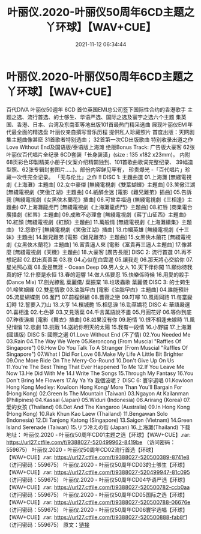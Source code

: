 ﻿---
title: 叶丽仪.2020-叶丽仪50周年6CD主题之丫环球】【WAV+CUE】
date: 2021-11-12 06:34:44
categories: WAV车载音乐、镜像
tags: 华语中文
---
# 叶丽仪.2020-叶丽仪50周年6CD主题之丫环球】【WAV+CUE】

百代DIVA 叶丽仪50週年 6CD
首位英国EMI总公司签下国际性合约的香港歌手
主题之选、流行首选、的士够生、华语严选、国际之选及寰宇之选六个主题
集英国、香港、日本、台湾及东南亚等地出版101首最热门精采选曲
展现叶丽仪EMI年代最全面的精选盘
叶丽仪亲自撰写音乐历程
提供私人珍藏照片
首度出版：天网剧集主题曲像甚麽
31首歌者特别选曲；
32首第一次CD出版歌曲
特别收录出道之作Love Without End及国语版/泰语版上海滩
绝版Bonus Track: 广告版大豪客
62张叶丽仪百代唱片全纪录
6CD套装「长身装潢」(size : 135 x182 x23mm)。
内附68页彩色印製精美小册子(文案介绍精闢独到、101首歌曲歌词完整纪录、
39幅造型照、62张专辑封套图片…..)。部份内容鲜见罕有，
珍贵爆光 -「百代唱片」珍藏一次性完全记录。 「无与伦比」之作 !!
DISC 1: 主題曲選
01.上海灘 [無綫電視劇《上海灘》主題曲]
02.女中豪傑 [無綫電視劇《雙葉蝴蝶》主題曲]
03.笑傲江湖 [無綫電視劇《笑傲江湖》主題曲]
04.紙醉金迷 [電影《難兄難弟》插曲]
05.告訴我 [無綫電視劇《女黑俠木蘭花》插曲]
06.可曾幸福過 (無綫電視劇《三相逢》主題曲)
07.上海灘龍虎鬥 [無綫電視劇《上海灘龍虎鬥》主題曲]
08.紅唇 [商業電台廣播劇《紅唇》主題曲]
09.成敗不必理會 [無綫電視劇《薛丁山征西》主題曲》
10.紅顏 [無綫電視劇《紅顏》主題曲]
11.萬般情 [無綫電視劇《上海灘續集》主題曲》
12.怨歌行 [無綫電視劇《笑傲江湖》插曲]
13.巾幗英雄 [無綫電視劇《十三妹》主題曲]
14.難兄難弟 [電影《難兄難弟》主題曲]
15.女黑俠木蘭花 [無綫電視劇《女黑俠木蘭花》主題曲]
16.富貴逼人來 [電影《富貴再三逼人主題曲]
17.像甚麼 [無綫電視劇《天機》主題曲]
18.大豪客 [廣告長版]
DISC 2: 流行首選
01.再不想記起
02.獻出真善美
03.夜
04.心似在白雲邊
05.讓我走
06.那天將心交給你
07.星光照心窩
08.愛是無涯 - Ocean Deep
09.男人女人
10.天下伴你闖
11.願你待我真的好
12.什麼是永恒
13.春的迴響
14.做人係要忍
15.快樂係時候
16.用愛的殺手 (Dance Mix)
17.劍光繚亂 葉麗儀/ 葉振棠
18.垃圾蟲歌 葉麗儀
DISC 3: 的士夠生
01.啼笑姻緣
02.雙星情歌
03.油脂曱甴 [電影《油脂曱甴》主題曲]
04.誰能預計
05.流星蝴蝶劍
06.奮鬥
07.前程錦繡
08.薔薇之戀
09.叮嚀
10.風雨同路
11.每當變幻時
12.誓要入刀山
13.大亨
14.檳城艷
15.相思淚
16.勁草嬌花
DISC 4: 華語嚴選
01.喜相逢
02.七色夢
03.又見落葉
04.千言萬語說不盡
05.月圓花好
06.等你到底
07.昨夜淚痕 [電影《舞衣》插曲]
08.如果沒有你
09.盼情
10.恨不相逢未嫁時
11.風兒悄悄
12.悲劇
13.挑戰
14.送給你明天的太陽
15.我有一段情
16.小野貓
17.上海灘 (國語版)
DISC 5: 國際之選
01.Love Without End (不了情)
02.You Needed Me
03.Rain
04.The Way We Were
05.Keroncong (From Muscial "Raffles Of Singapore")
06.How Do You Talk To A Stranger (From Muscial "Raffles Of
Singapore")
07.What I Did For Love
08.Make My Life A Little Bit Brighter
09.One More Ride On The Merry-Go-Round
10.Don't Give Up On Us
11.You're The Best Thing That Ever Happened To Me
12.If You Leave Me Now
13.He Did With Me
14.I Write The Songs
15.Through My Fantasy
16.You Don't Bring Me Flowers
17.Ay Ya Ya 我個波呢？
DISC 6: 寰宇選唱
01.Kowloon Hong Kong Medley: Kowloon Hong Kong/ More Than You'll
Bargain For (Hong Kong)
02.Green Is The Mountain (Taiwan)
03.Ngayon At Kailanman (Philipines)
04.Kassai (Japan)
05.Widuri (Indonesia)
06.Arirang (Korea)
07.爱的女孩 (Thailand)
08.Dot And The Kangaroo (Australia)
09.In Hong Kong (Hong Kong)
10.Rak Khun Kao Laew (Thailand)
11.Bengawan Solo (Indonesia)
12.Di Tanjong Katong (Singapore)
13.Saigon (Vietnam)
14.Green Island Serenade (Taiwan)
15.リラ冷えの街 (Japan)
16.上海灘(Thailand)
下载地址：
叶丽仪.2020 - 叶丽仪50周年CD01主题之选【环球】【WAV+CUE】.rar: https://url27.ctfile.com/f/9388027-520499962-8419be
（访问密码：559675）
叶丽仪.2020 - 叶丽仪50周年CD02流行首选【环球】【WAV+CUE】.rar: https://url27.ctfile.com/f/9388027-520500389-8741e8
（访问密码：559675）
叶丽仪.2020 - 叶丽仪50周年CD03的士够生【环球】【WAV+CUE】.rar: https://url27.ctfile.com/f/9388027-520499947-81c095
（访问密码：559675）
叶丽仪.2020 - 叶丽仪50周年CD04华语严选【环球】【WAV+CUE】.rar: https://url27.ctfile.com/f/9388027-520500782-ccb0aa
（访问密码：559675）
叶丽仪.2020 - 叶丽仪50周年CD05国际之选【环球】【WAV+CUE】.rar: https://url27.ctfile.com/f/9388027-520500788-06676e
（访问密码：559675）
叶丽仪.2020 - 叶丽仪50周年CD06寰宇选唱【环球】【WAV+CUE】.rar: https://url27.ctfile.com/f/9388027-520500888-fab8f1
（访问密码：559675）
原文：[链接](https://blog.sina.com.cn/s/blog_1647c7e7601030utc.html)